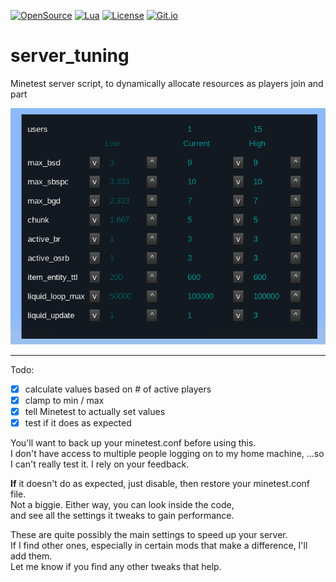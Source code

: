 [![OpenSource](https://img.shields.io/badge/Open-Source-orange.svg)](https://github.com/doyousketch2)  [![Lua](https://img.shields.io/badge/Lua-LuaJIT-blue.svg)](https://www.lua.org)  [![License](https://img.shields.io/badge/license-AGPL--v3-lightgrey.svg)](https://www.gnu.org/licenses/agpl-3.0.en.html)  [![Git.io](https://img.shields.io/badge/Git.io-vx7WF-233139.svg)](https://git.io/vx7WF)  

# server_tuning
Minetest server script, to dynamically allocate resources as players join and part  

![image](https://raw.githubusercontent.com/doyousketch2/server_tuning/master/screenshot.png)  

---

Todo:  
- [x] calculate values based on # of active players  
- [x] clamp to min / max  
- [x] tell Minetest to actually set values  
- [x] test if it does as expected  

You'll want to back up your minetest.conf before using this.  
I don't have access to multiple people logging on to my home machine, 
...so I can't really test it.  I rely on your feedback.  

**If** it doesn't do as expected, just disable, then restore your minetest.conf file.  
Not a biggie.  Either way, you can look inside the code,  
and see all the settings it tweaks to gain performance.  

These are quite possibly the main settings to speed up your server.  
If I find other ones, especially in certain mods that make a difference, I'll add them.  
Let me know if you find any other tweaks that help.  
